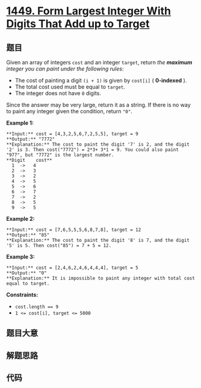 # [1449. Form Largest Integer With Digits That Add up to Target](https://leetcode.com/problems/form-largest-integer-with-digits-that-add-up-to-target)

## 题目

Given an array of integers `cost` and an integer `target`, return _the
**maximum** integer you can paint under the following rules_:

  * The cost of painting a digit `(i + 1)` is given by `cost[i]` ( **0-indexed** ).
  * The total cost used must be equal to `target`.
  * The integer does not have `0` digits.

Since the answer may be very large, return it as a string. If there is no way
to paint any integer given the condition, return `"0"`.



**Example 1:**

    
    
    **Input:** cost = [4,3,2,5,6,7,2,5,5], target = 9
    **Output:** "7772"
    **Explanation:** The cost to paint the digit '7' is 2, and the digit '2' is 3. Then cost("7772") = 2*3+ 3*1 = 9. You could also paint "977", but "7772" is the largest number.
    **Digit    cost**
      1  ->   4
      2  ->   3
      3  ->   2
      4  ->   5
      5  ->   6
      6  ->   7
      7  ->   2
      8  ->   5
      9  ->   5
    

**Example 2:**

    
    
    **Input:** cost = [7,6,5,5,5,6,8,7,8], target = 12
    **Output:** "85"
    **Explanation:** The cost to paint the digit '8' is 7, and the digit '5' is 5. Then cost("85") = 7 + 5 = 12.
    

**Example 3:**

    
    
    **Input:** cost = [2,4,6,2,4,6,4,4,4], target = 5
    **Output:** "0"
    **Explanation:** It is impossible to paint any integer with total cost equal to target.
    



**Constraints:**

  * `cost.length == 9`
  * `1 <= cost[i], target <= 5000`


## 题目大意

## 解题思路

## 代码

```javascript

```
